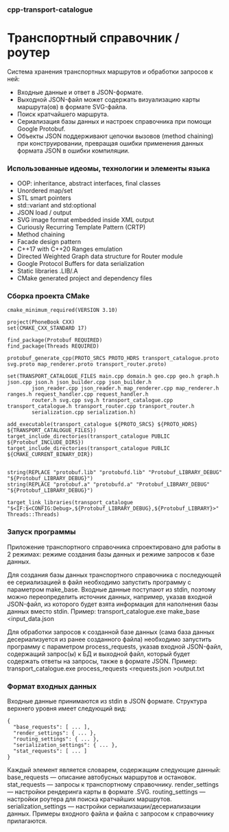 ### cpp-transport-catalogue
# Транспортный справочник / роутер
Система хранения транспортных маршрутов и обработки запросов к ней:
- Входные данные и ответ в JSON-формате.
- Выходной JSON-файл может содержать визуализацию карты маршрута(ов) в формате SVG-файла.  
- Поиск кратчайшего маршрута. 
- Сериализация базы данных и настроек справочника при помощи Google Protobuf. 
- Объекты JSON поддерживают цепочки вызовов (method chaining) при конструировании, превращая ошибки применения данных формата JSON в ошибки компиляции.

### Использованные идеомы, технологии и элементы языка
- OOP: inheritance, abstract interfaces, final classes
- Unordered map/set
- STL smart pointers
- std::variant and std:optional
- JSON load / output
- SVG image format embedded inside XML output
- Curiously Recurring Template Pattern (CRTP)
- Method chaining
- Facade design pattern
- C++17 with С++20 Ranges emulation
- Directed Weighted Graph data structure for Router module
- Google Protocol Buffers for data serialization
- Static libraries .LIB/.A
- CMake generated project and dependency files

### Сборка проекта CMake
```
cmake_minimum_required(VERSION 3.10)

project(PhoneBook CXX)
set(CMAKE_CXX_STANDARD 17)

find_package(Protobuf REQUIRED)
find_package(Threads REQUIRED)

protobuf_generate_cpp(PROTO_SRCS PROTO_HDRS transport_catalogue.proto svg.proto map_renderer.proto transport_router.proto)

set(TRANSPORT_CATALOGUE_FILES main.cpp domain.h geo.cpp geo.h graph.h json.cpp json.h json_builder.cpp json_builder.h
        json_reader.cpp json_reader.h map_renderer.cpp map_renderer.h ranges.h request_handler.cpp request_handler.h
        router.h svg.cpp svg.h transport_catalogue.cpp transport_catalogue.h transport_router.cpp transport_router.h
        serialization.cpp serialization.h)

add_executable(transport_catalogue ${PROTO_SRCS} ${PROTO_HDRS} ${TRANSPORT_CATALOGUE_FILES})
target_include_directories(transport_catalogue PUBLIC ${Protobuf_INCLUDE_DIRS})
target_include_directories(transport_catalogue PUBLIC ${CMAKE_CURRENT_BINARY_DIR})


string(REPLACE "protobuf.lib" "protobufd.lib" "Protobuf_LIBRARY_DEBUG" "${Protobuf_LIBRARY_DEBUG}")
string(REPLACE "protobuf.a" "protobufd.a" "Protobuf_LIBRARY_DEBUG" "${Protobuf_LIBRARY_DEBUG}")

target_link_libraries(transport_catalogue "$<IF:$<CONFIG:Debug>,${Protobuf_LIBRARY_DEBUG},${Protobuf_LIBRARY}>" Threads::Threads)
```

### Запуск программы

Приложение транспортного справочника спроектировано для работы в 2 режимах: режиме создания базы данных и режиме запросов к базе данных.

Для создания базы данных транспортного справочника с последующей ее сериализацией в файл необходимо запустить программу с параметром make_base. Входные данные поступают из stdin, поэтому можно переопределить источник данных, например, указав входной JSON-файл, из которого будет взята информация для наполнения базы данных вместо stdin. Пример:
transport_catalogue.exe make_base <input_data.json

Для обработки запросов к созданной базе данных (сама база данных десериализуется из ранее созданного файла) необходимо запустить программу с параметром process_requests, указав входной JSON-файл, содержащий запрос(ы) к БД и выходной файл, который будет содержать ответы на запросы, также в формате JSON.
Пример:
transport_catalogue.exe process_requests <requests.json >output.txt

### Формат входных данных

Входные данные принимаются из stdin в JSON формате. Структура верхнего уровня имеет следующий вид:
```
{
  "base_requests": [ ... ],
  "render_settings": { ... },
  "routing_settings": { ... },
  "serialization_settings": { ... },
  "stat_requests": [ ... ]
}
```
Каждый элемент является словарем, содержащим следующие данный:
base_requests — описание автобусных маршрутов и остановок.
stat_requests — запросы к транспортному справочнику.
render_settings — настройки рендеринга карты в формате .SVG.
routing_settings — настройки роутера для поиска кратчайших маршрутов.
serialization_settings — настройки сериализации/десериализации данных.
Примеры входного файла и файла с запросом к справочнику прилагаются.
